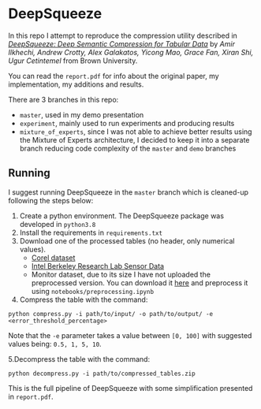 # DeepSqueeze

In this repo I attempt to reproduce the compression utility described in *[DeepSqueeze: Deep Semantic Compression for
Tabular Data](https://cs.brown.edu/people/acrotty/pubs/3318464.3389734.pdf)* by *Amir Ilkhechi, Andrew Crotty,
 Alex Galakatos, Yicong Mao, Grace Fan, Xiran Shi, Ugur Cetintemel* from Brown University.
 
 You can read the `report.pdf` for info about the original paper, my implementation, my additions and
 results.
 
 There are 3 branches in this repo:
 * `master`, used in my demo presentation
 * `experiment`, mainly used to run experiments and producing results
 * `mixture_of_experts`, since I was not able to achieve better results using 
 the Mixture of Experts architecture, I decided to keep it into a separate branch 
 reducing code complexity of the `master` and `demo` branches
 
 ## Running
 
 I suggest running DeepSqueeze in the `master` branch which is cleaned-up following 
 the steps below:
 
 1. Create a python environment. The DeepSqueeze package was developed in `python3.8`
 2. Install the requirements in `requirements.txt`
 3. Download one of the processed tables (no header, only numerical values).
    * [Corel dataset](https://drive.google.com/file/d/1qz8qI56SDfJp-JuG750aYuYyAddi63_7/view?usp=sharing)
    * [Intel Berkeley Research Lab Sensor Data](https://drive.google.com/file/d/1JRDxmHpxT_2IpvWugBxmXKEev7xRmo2E/view?usp=sharing)
    * Monitor dataset, due to its size I have not uploaded the preprocessed version.
    You can download it [here](http://cs.brown.edu/people/acrotty/mgbench/bench1.tar.gz) and preprocess 
    it using `notebooks/preprocessing.ipynb`
 4. Compress the table with the command: 
 
 `python compress.py -i path/to/input/ -o path/to/output/ -e <error_threshold_percentage>`
 
 Note that the `-e` parameter takes a value between `[0, 100]` with suggested values being:
 `0.5, 1, 5, 10`.
 
 5.Decompress the table with the command:
 
 `python decompress.py -i path/to/compressed_tables.zip`
 
 This is the full pipeline of DeepSqueeze with some simplification 
 presented in `report.pdf`.
  